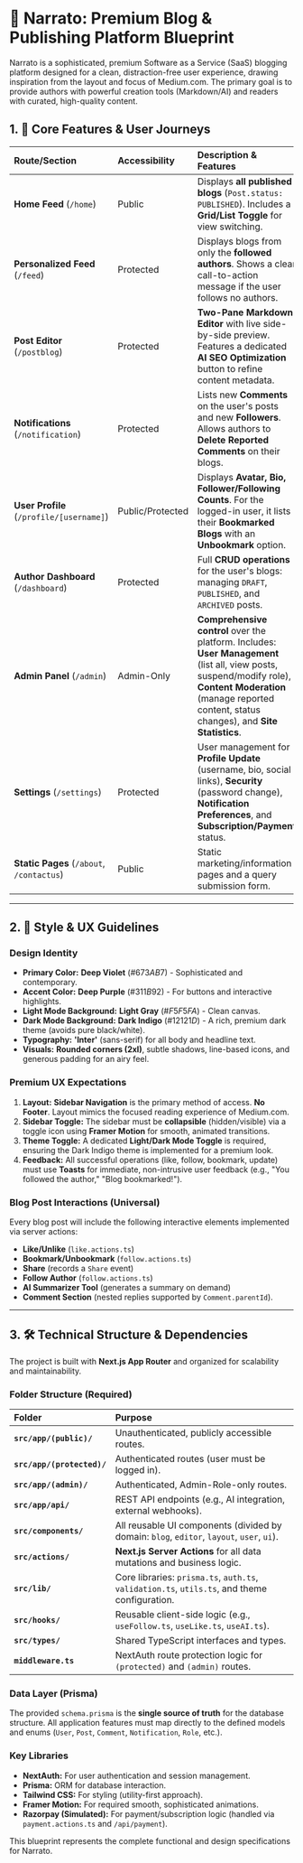 # 🎨 Narrato: Premium Blog & Publishing Platform Blueprint

Narrato is a sophisticated, premium Software as a Service (SaaS) blogging platform designed for a clean, distraction-free user experience, drawing inspiration from the layout and focus of Medium.com. The primary goal is to provide authors with powerful creation tools (Markdown/AI) and readers with curated, high-quality content.

## 1. 🚀 Core Features & User Journeys

| Route/Section | Accessibility | Description & Features | Technical Goal (Prisma Models) |
| :--- | :--- | :--- | :--- |
| **Home Feed** (`/home`) | Public | Displays **all published blogs** (`Post.status: PUBLISHED`). Includes a **Grid/List Toggle** for view switching. | Efficient read-all `Post` query with pagination. |
| **Personalized Feed** (`/feed`) | Protected | Displays blogs from only the **followed authors**. Shows a clear call-to-action message if the user follows no authors. | Query `Post` where `Post.authorId` is in `Follow.followingId`. |
| **Post Editor** (`/postblog`) | Protected | **Two-Pane Markdown Editor** with live side-by-side preview. Features a dedicated **AI SEO Optimization** button to refine content metadata. | Server-side markdown rendering, API call to `/api/ai`. |
| **Notifications** (`/notification`) | Protected | Lists new **Comments** on the user's posts and new **Followers**. Allows authors to **Delete Reported Comments** on their blogs. | Filter `Notification` by `recipientId` for types `COMMENT` and `FOLLOW`. |
| **User Profile** (`/profile/[username]`) | Public/Protected | Displays **Avatar, Bio, Follower/Following Counts**. For the logged-in user, it lists their **Bookmarked Blogs** with an **Unbookmark** option. | Aggregate counts from `Follow` and filter `Bookmark` by `userId`. |
| **Author Dashboard** (`/dashboard`) | Protected | Full **CRUD operations** for the user's blogs: managing `DRAFT`, `PUBLISHED`, and `ARCHIVED` posts. | Secure server actions (`blog.actions.ts`) enforcing `authorId` match. |
| **Admin Panel** (`/admin`) | Admin-Only | **Comprehensive control** over the platform. Includes: **User Management** (list all, view posts, suspend/modify role), **Content Moderation** (manage reported content, status changes), and **Site Statistics**. | Protected route and exclusive server actions (`admin.actions.ts`). |
| **Settings** (`/settings`) | Protected | User management for **Profile Update** (username, bio, social links), **Security** (password change), **Notification Preferences**, and **Subscription/Payment** status. | Utilizes `user.actions.ts` and `payment.actions.ts`. |
| **Static Pages** (`/about`, `/contactus`) | Public | Static marketing/information pages and a query submission form. | Simple UI rendering and form submission logic. |

---

## 2. 🎨 Style & UX Guidelines

### Design Identity
* **Primary Color:** **Deep Violet** ($\#673AB7$) - Sophisticated and contemporary.
* **Accent Color:** **Deep Purple** ($\#311B92$) - For buttons and interactive highlights.
* **Light Mode Background:** **Light Gray** ($\#F5F5FA$) - Clean canvas.
* **Dark Mode Background:** **Dark Indigo** ($\#12121D$) - A rich, premium dark theme (avoids pure black/white).
* **Typography:** **'Inter'** (sans-serif) for all body and headline text.
* **Visuals:** **Rounded corners (2xl)**, subtle shadows, line-based icons, and generous padding for an airy feel.

### Premium UX Expectations
1.  **Layout:** **Sidebar Navigation** is the primary method of access. **No Footer**. Layout mimics the focused reading experience of Medium.com.
2.  **Sidebar Toggle:** The sidebar must be **collapsible** (hidden/visible) via a toggle icon using **Framer Motion** for smooth, animated transitions.
3.  **Theme Toggle:** A dedicated **Light/Dark Mode Toggle** is required, ensuring the Dark Indigo theme is implemented for a premium look.
4.  **Feedback:** All successful operations (like, follow, bookmark, update) must use **Toasts** for immediate, non-intrusive user feedback (e.g., "You followed the author," "Blog bookmarked!").

### Blog Post Interactions (Universal)
Every blog post will include the following interactive elements implemented via server actions:
* **Like/Unlike** (`like.actions.ts`)
* **Bookmark/Unbookmark** (`follow.actions.ts`)
* **Share** (records a `Share` event)
* **Follow Author** (`follow.actions.ts`)
* **AI Summarizer Tool** (generates a summary on demand)
* **Comment Section** (nested replies supported by `Comment.parentId`).

---

## 3. 🛠️ Technical Structure & Dependencies

The project is built with **Next.js App Router** and organized for scalability and maintainability.

### Folder Structure (Required)

| Folder | Purpose |
| :--- | :--- |
| **`src/app/(public)/`** | Unauthenticated, publicly accessible routes. |
| **`src/app/(protected)/`** | Authenticated routes (user must be logged in). |
| **`src/app/(admin)/`** | Authenticated, Admin-Role-only routes. |
| **`src/app/api/`** | REST API endpoints (e.g., AI integration, external webhooks). |
| **`src/components/`** | All reusable UI components (divided by domain: `blog`, `editor`, `layout`, `user`, `ui`). |
| **`src/actions/`** | **Next.js Server Actions** for all data mutations and business logic. |
| **`src/lib/`** | Core libraries: `prisma.ts`, `auth.ts`, `validation.ts`, `utils.ts`, and theme configuration. |
| **`src/hooks/`** | Reusable client-side logic (e.g., `useFollow.ts`, `useLike.ts`, `useAI.ts`). |
| **`src/types/`** | Shared TypeScript interfaces and types. |
| **`middleware.ts`** | NextAuth route protection logic for `(protected)` and `(admin)` routes. |

### Data Layer (Prisma)
The provided `schema.prisma` is the **single source of truth** for the database structure. All application features must map directly to the defined models and enums (`User`, `Post`, `Comment`, `Notification`, `Role`, etc.).

### Key Libraries
* **NextAuth:** For user authentication and session management.
* **Prisma:** ORM for database interaction.
* **Tailwind CSS:** For styling (utility-first approach).
* **Framer Motion:** For required smooth, sophisticated animations.
* **Razorpay (Simulated):** For payment/subscription logic (handled via `payment.actions.ts` and `/api/payment`).

This blueprint represents the complete functional and design specifications for Narrato.